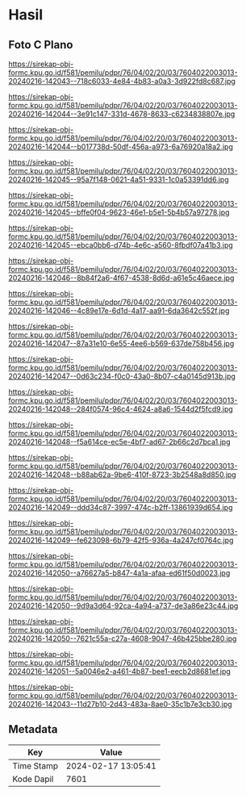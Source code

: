 # Hasil

## Foto C Plano

https://sirekap-obj-formc.kpu.go.id/f581/pemilu/pdpr/76/04/02/20/03/7604022003013-20240216-142043--718c6033-4e84-4b83-a0a3-3d922fd8c687.jpg

https://sirekap-obj-formc.kpu.go.id/f581/pemilu/pdpr/76/04/02/20/03/7604022003013-20240216-142044--3e91c147-331d-4678-8633-c6234838807e.jpg

https://sirekap-obj-formc.kpu.go.id/f581/pemilu/pdpr/76/04/02/20/03/7604022003013-20240216-142044--b017738d-50df-456a-a973-6a76920a18a2.jpg

https://sirekap-obj-formc.kpu.go.id/f581/pemilu/pdpr/76/04/02/20/03/7604022003013-20240216-142045--95a7f148-0621-4a51-9331-1c0a53391dd6.jpg

https://sirekap-obj-formc.kpu.go.id/f581/pemilu/pdpr/76/04/02/20/03/7604022003013-20240216-142045--bffe0f04-9623-46e1-b5e1-5b4b57a97278.jpg

https://sirekap-obj-formc.kpu.go.id/f581/pemilu/pdpr/76/04/02/20/03/7604022003013-20240216-142045--ebca0bb6-d74b-4e6c-a560-8fbdf07a41b3.jpg

https://sirekap-obj-formc.kpu.go.id/f581/pemilu/pdpr/76/04/02/20/03/7604022003013-20240216-142046--8b84f2a6-4f67-4538-8d6d-a61e5c46aece.jpg

https://sirekap-obj-formc.kpu.go.id/f581/pemilu/pdpr/76/04/02/20/03/7604022003013-20240216-142046--4c89e17e-6d1d-4a17-aa91-6da3642c552f.jpg

https://sirekap-obj-formc.kpu.go.id/f581/pemilu/pdpr/76/04/02/20/03/7604022003013-20240216-142047--87a31e10-6e55-4ee6-b569-637de758b456.jpg

https://sirekap-obj-formc.kpu.go.id/f581/pemilu/pdpr/76/04/02/20/03/7604022003013-20240216-142047--0d63c234-f0c0-43a0-8b07-c4a0145d913b.jpg

https://sirekap-obj-formc.kpu.go.id/f581/pemilu/pdpr/76/04/02/20/03/7604022003013-20240216-142048--284f0574-96c4-4624-a8a6-1544d2f5fcd9.jpg

https://sirekap-obj-formc.kpu.go.id/f581/pemilu/pdpr/76/04/02/20/03/7604022003013-20240216-142048--f5a614ce-ec5e-4bf7-ad67-2b66c2d7bca1.jpg

https://sirekap-obj-formc.kpu.go.id/f581/pemilu/pdpr/76/04/02/20/03/7604022003013-20240216-142048--b88ab62a-9be6-410f-8723-3b2548a8d850.jpg

https://sirekap-obj-formc.kpu.go.id/f581/pemilu/pdpr/76/04/02/20/03/7604022003013-20240216-142049--ddd34c87-3997-474c-b2ff-13861939d654.jpg

https://sirekap-obj-formc.kpu.go.id/f581/pemilu/pdpr/76/04/02/20/03/7604022003013-20240216-142049--fe623098-6b79-42f5-936a-4a247cf0764c.jpg

https://sirekap-obj-formc.kpu.go.id/f581/pemilu/pdpr/76/04/02/20/03/7604022003013-20240216-142050--a76627a5-b847-4a1a-afaa-ed61f50d0023.jpg

https://sirekap-obj-formc.kpu.go.id/f581/pemilu/pdpr/76/04/02/20/03/7604022003013-20240216-142050--9d9a3d64-92ca-4a94-a737-de3a86e23c44.jpg

https://sirekap-obj-formc.kpu.go.id/f581/pemilu/pdpr/76/04/02/20/03/7604022003013-20240216-142050--7621c55a-c27a-4608-9047-46b425bbe280.jpg

https://sirekap-obj-formc.kpu.go.id/f581/pemilu/pdpr/76/04/02/20/03/7604022003013-20240216-142051--5a0046e2-a461-4b87-bee1-eecb2d8681ef.jpg

https://sirekap-obj-formc.kpu.go.id/f581/pemilu/pdpr/76/04/02/20/03/7604022003013-20240216-142043--11d27b10-2d43-483a-8ae0-35c1b7e3cb30.jpg


## Metadata

| Key        | Value               |
| ---------- | ------------------- |
| Time Stamp | 2024-02-17 13:05:41 |
| Kode Dapil | 7601                |




